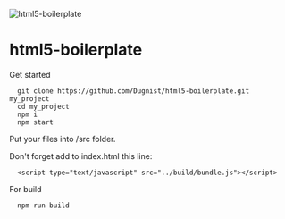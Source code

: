 ![html5-boilerplate](http://www.logicstudio.net/spa/wp-content/uploads/2013/05/LogicStudio_HTML5.png "html5-boilerplate")

# html5-boilerplate

Get started

```
  git clone https://github.com/Dugnist/html5-boilerplate.git my_project
  cd my_project
  npm i
  npm start
```

Put your files into /src folder.

Don't forget add to index.html this line:
```
  <script type="text/javascript" src="../build/bundle.js"></script>
```

For build

```
  npm run build
```
